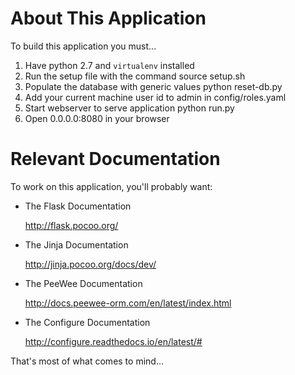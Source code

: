 # About This Application

To build this application you must...
1. Have python 2.7 and `virtualenv` installed
2. Run the setup file with the command
	source setup.sh
3. Populate the database with generic values
	python reset-db.py
4. Add your current machine user id to admin in config/roles.yaml 
5. Start webserver to serve application
	python run.py
6. Open 0.0.0.0:8080 in your browser

# Relevant Documentation

To work on this application, you'll probably want:

* The Flask Documentation

  http://flask.pocoo.org/

* The Jinja Documentation

  http://jinja.pocoo.org/docs/dev/

* The PeeWee Documentation

  http://docs.peewee-orm.com/en/latest/index.html

* The Configure Documentation

  http://configure.readthedocs.io/en/latest/#

That's most of what comes to mind...

